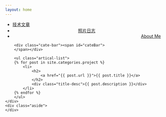 ```yaml
---
layout: home
---
```


<div class="index-content project">
    <div class="section">
        <ul class="artical-cate">
            <li><a href="/"><span>技术文章</span></a></li>
            <li style="text-align:center"><a href="/dump"><span>照片日志</span></a></li>
            <li class="on" style="text-align:right"><a href="/project"><span>About Me</span></a></li>
        </ul>

        <div class="cate-bar"><span id="cateBar">
        </span></div>

        <ul class="artical-list">
        {% for post in site.categories.project %}
            <li>
                <h2>
                    <a href="{{ post.url }}">{{ post.title }}</a>
                </h2>
                <div class="title-desc">{{ post.description }}</div>
            </li>
        {% endfor %}
        </ul>
    </div>
    <div class="aside">
    </div>
</div>
